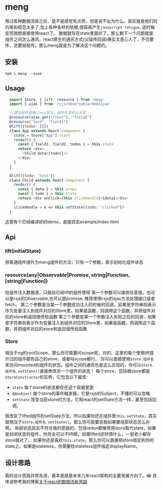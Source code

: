 # meng

用过各种数据流库之后，是不是感觉有点烦，但是说不出为什么。其实就是他们的约束和规范太多了,加上各种各样的依赖,很容易产生`javascript fatigue`, 这时候反而很想直接使用react了。
数据就存在state里面好了，那么剩下一个问题就是组件之间怎么通讯，react原生的通讯方式(父级传回调)确实太恶心人了，不仅要传，还要层层传。那么meng就是为了解决这个问题的。

## 安装

    npm i meng --save

## Usage

```js
  import Store, { lift, resource } from 'meng'
  import { ajax } from 'rxjs/observable/dom/ajax'

  //建议组件使用class写法，组件名字开头大写
  @resource(ajax.get("/test"), "field2")
  @resource("test", "field1")
  @lift({todos: []})
  class App extends React.Component {
    state = Store["App"].state
    render() {
      const { field1, field2, todos } = this.state
      return <div>
        <Child data={todos}/>
      </div>
    }
  }

  @lift({todo: "test"})
  class Child extends React.Component {
    render() {
      const { data } = this.props
      const { todo } = this.state
      return <div onClick={this.clickHandle}>{data}</div>
    }
    clickHandle = e => this.setState({todo: "clicked"})
  }
```

这里有个已经编译好的demo，直接双击example/index.html
## Api

### lift(initialState)

把普通组件提升为meng组件的方法，只有一个参数，表示初始化组件状态

### resource(any|Observable|Promise, string|Function, [string|Function])

给组件注入数据源，只能给已经lift的组件使用
第一个参数可以接收任意值，也可以是rxjs的Observable,也可以是promise, 推荐使用rxjs的ajax方法处理接口或者fetch。
第二个参数是当第一个参数成功注入的时候的回调，如果是字符串则表示作为变量注入到组件对应的Store里，如果是函数，则调用这个函数，并把组件对应的store和返回值传给函数
第三个参数是第一个参数注入失败之后的回调，如果是字符串则表示作为变量注入到组件对应的Store里，如果是函数，则调用这个函数，并把组件对应的store和返回值传给函数

### Store

相当于ng的rootScope，那么你可能要问scope呢，对的，这里的每个使用lift提升过的组件都有自己的store，或者叫scope都行。
你可以直接使用`Store.组件名`来访问mounted的组件的状态。组件之间的通讯也是这么实现的，你可以`Store.组件名.setState()`直接修改另一个组件的状态！
每个store，包括根store都是`StoreConstructor`的实例，它包含以下属性:

+ `state` 每个store的状态都存在这个容器里面
+ `@@subject` 每个store的事件触发器，它是rxjs的Subject，不懂的可以忽略
+ `setState` 改变当前store的方法，它和react的setState方法一样，甚至包括回调。

我改变了lifted组件的setState方法，所以如果你还在组件里`this.setState`，其实就相当于`Store.组件名.setState()`。那么你可能要说我如果要局部状态怎么办啊。
局部状态其实不符合我的思路的，包括redux都推荐用store取代state，如果是封闭状态的组件，你完全可以不lift嘛，如果lifted还矫情什么，一家老小都存store就对了。
如果你还是喜欢`this.state`，那么你可以直接把store绑定到你的state上。如果是stateless，你需要给stateless组件指定displayName。

## 设计思路

我的设计思路非常先进，基本是就是未来几年react架构的主要发展方向了。😂
具体请参考我的博客[关于react的数据流新思路](https://github.com/huangbinjie/coral/issues/2)